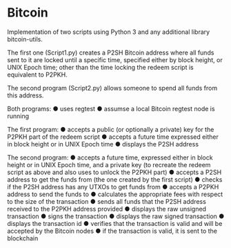 # Bitcoin

Implementation of two scripts using Python 3 and any additional library bitcoin-utils.

The first one (Script1.py) creates a P2SH Bitcoin address where all funds sent to it are locked
until a specific time, specified either by block height, or UNIX Epoch time; other than the
time locking the redeem script is equivalent to P2PKH.

The second program (Script2.py) allows someone to spend all funds from this address.

Both programs:
● uses regtest
● assumse a local Bitcoin regtest node is running

The first program:
● accepts a public (or optionally a private) key for the P2PKH part of the redeem script
● accepts a future time expressed either in block height or in UNIX Epoch time
● displays the P2SH address

The second program:
● accepts a future time, expressed either in block height or in UNIX Epoch time, and a
private key (to recreate the redeem script as above and also uses to unlock the
P2PKH part)
● accepts a P2SH address to get the funds from (the one created by the first script)
● checks if the P2SH address has any UTXOs to get funds from
● accepts a P2PKH address to send the funds to
● calculates the appropriate fees with respect to the size of the transaction
● sends all funds that the P2SH address received to the P2PKH address provided
● displays the raw unsigned transaction
● signs the transaction
● displays the raw signed transaction
● displays the transaction id
● verifies that the transaction is valid and will be accepted by the Bitcoin nodes
● if the transaction is valid, it is sent to the blockchain
